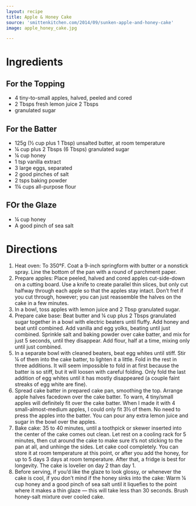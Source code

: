 ```yaml
---
layout: recipe
title: Apple & Honey Cake
source: 'smittenkitchen.com/2014/09/sunken-apple-and-honey-cake'
image: apple_honey_cake.jpg

---
```


# Ingredients

## For the Topping

- 4 tiny-to-small apples, halved, peeled and cored
- 2 Tbsps fresh lemon juice 2 Tbsps
- granulated sugar

## For the Batter

- 125g (½ cup plus 1 Tbsp) unsalted butter, at room temperature
- ¼ cup plus 2 Tbsps (6 Tbsps) granulated sugar
- ¼ cup honey
- 1 tsp vanilla extract
- 3 large eggs, separated
- 2 good pinches of salt
- 2 tsps baking powder
- 1¼ cups all-purpose flour

## FOr the Glaze

- ¼ cup honey
- A good pinch of sea salt

# Directions

1. Heat oven: To 350°F. Coat a 9-inch springform with butter or a nonstick spray. Line the bottom of the pan with a round of parchment paper.
1. Prepare apples: Place peeled, halved and cored apples cut-side-down on a cutting board. Use a knife to create parallel thin slices, but only cut halfway through each apple so that the apples stay intact. Don’t fret if you cut through, however; you can just reassemble the halves on the cake in a few minutes.
1. In a bowl, toss apples with lemon juice and 2 Tbsp granulated sugar.
1. Prepare cake base: Beat butter and ¼ cup plus 2 Tbsps granulated sugar together in a bowl with electric beaters until fluffy. Add honey and beat until combined. Add vanilla and egg yolks, beating until just combined. Sprinkle salt and baking powder over cake batter, and mix for just 5 seconds, until they disappear. Add flour, half at a time, mixing only until just combined.
1. In a separate bowl with cleaned beaters, beat egg whites until stiff. Stir ¼ of them into the cake batter, to lighten it a little. Fold in the rest in three additions. It will seem impossible to fold in at first because the batter is so stiff, but it will loosen with careful folding. Only fold the last addition of egg whites until it has mostly disappeared (a couple faint streaks of egg white are fine).
1. Spread cake batter in prepared cake pan, smoothing the top. Arrange apple halves facedown over the cake batter. To warn, 4 tiny/small apples will definitely fit over the cake batter. When I made it with 4 small-almost-medium apples, I could only fit 3½ of them. No need to press the apples into the batter. You can pour any extra lemon juice and sugar in the bowl over the apples.
1. Bake cake: 35 to 40 minutes, until a toothpick or skewer inserted into the center of the cake comes out clean. Let rest on a cooling rack for 5 minutes, then cut around the cake to make sure it’s not sticking to the pan at all, and unhinge the sides. Let cake cool completely. You can store it at room temperature at this point, or after you add the honey, for up to 5 days 3 days at room temperature. After that, a fridge is best for longevity. The cake is lovelier on day 2 than day 1.
1. Before serving, if you’d like the glaze to look glossy, or whenever the cake is cool, if you don’t mind if the honey sinks into the cake: Warm ¼ cup honey and a good pinch of sea salt until it liquefies to the point where it makes a thin glaze — this will take less than 30 seconds. Brush honey-salt mixture over cooled cake.